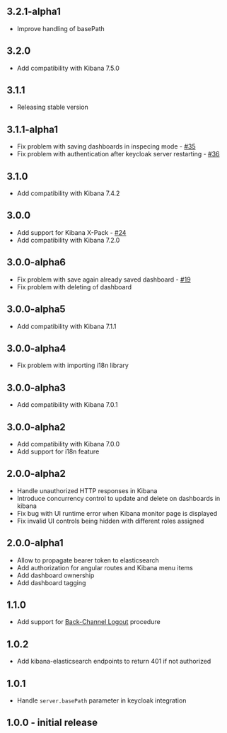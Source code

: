 ## 3.2.1-alpha1
* Improve handling of basePath

## 3.2.0
* Add compatibility with Kibana 7.5.0

## 3.1.1
* Releasing stable version

## 3.1.1-alpha1
* Fix problem with saving dashboards in inspecing mode - [#35](https://github.com/novomatic-tech/keycloak-kibana/pull/35)
* Fix problem with authentication after keycloak server restarting - [#36](https://github.com/novomatic-tech/keycloak-kibana/pull/36)

## 3.1.0
* Add compatibility with Kibana 7.4.2

## 3.0.0
* Add support for Kibana X-Pack - [#24](https://github.com/novomatic-tech/keycloak-kibana/pull/24)
* Add compatibility with Kibana 7.2.0

## 3.0.0-alpha6
* Fix problem with save again already saved dashboard - [#19](https://github.com/novomatic-tech/keycloak-kibana/issues/19)
* Fix problem with deleting of dashboard

## 3.0.0-alpha5
* Add compatibility with Kibana 7.1.1

## 3.0.0-alpha4
* Fix problem with importing i18n library

## 3.0.0-alpha3
* Add compatibility with Kibana 7.0.1

## 3.0.0-alpha2

* Add compatibility with Kibana 7.0.0
* Add support for i18n feature

## 2.0.0-alpha2

* Handle unauthorized HTTP responses in Kibana
* Introduce concurrency control to update and delete on dashboards in kibana
* Fix bug with UI runtime error when Kibana monitor page is displayed
* Fix invalid UI controls being hidden with different roles assigned

## 2.0.0-alpha1

* Allow to propagate bearer token to elasticsearch
* Add authorization for angular routes and Kibana menu items
* Add dashboard ownership
* Add dashboard tagging

## 1.1.0

* Add support for [Back-Channel Logout](https://openid.net/specs/openid-connect-backchannel-1_0.html) procedure

## 1.0.2

* Add kibana-elasticsearch endpoints to return 401 if not authorized

## 1.0.1

* Handle ``server.basePath`` parameter in keycloak integration

## 1.0.0 - initial release